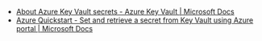 - [About Azure Key Vault secrets - Azure Key Vault | Microsoft Docs](https://docs.microsoft.com/en-us/azure/key-vault/secrets/about-secrets)
- [Azure Quickstart - Set and retrieve a secret from Key Vault using Azure portal | Microsoft Docs](https://docs.microsoft.com/en-us/azure/key-vault/secrets/quick-create-portal)
